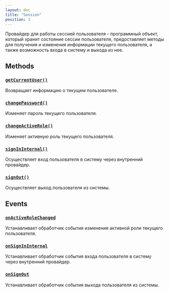 ```yaml
---
layout: doc
title: "Session"
position: 3
---
```


Провайдер для работы сессией пользователя - программный объект, который хранит состояние сессии
пользователя, предоставляет методы для получения и изменения информации текущего пользователя,
а также возможность входа в систему и выхода из нее.

## Methods

### [`getCurrentUser()`](Session.getCurrentUser/)

Возвращает информацию о текущем пользователе.

### [`changePassword()`](Session.changePassword/)

Изменяет пароль текущего пользователя.

### [`changeActiveRole()`](Session.changeActiveRole/)

Изменяет активную роль текущего пользователя.

### [`signInInternal()`](Session.signInInternal/)

Осуществляет вход пользователя в систему через внутренний провайдер.

### [`signOut()`](Session.signOut/)

Осуществляет выход пользователя из системы.

## Events

### [`onActiveRoleChanged`](Session.onActiveRoleChanged/)

Устанавливает обработчик события изменения активной роли текущего пользователя.

### [`onSignInInternal`](Session.onSignInInternal/)

Устанавливает обработчик события входа пользователя в систему через внутренний провайдер.

### [`onSignOut`](Session.onSignOut/)

Устанавливает обработчик события выхода пользователя из системы.
